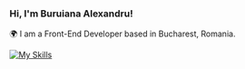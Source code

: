 ### Hi, I'm Buruiana Alexandru!

🌍  I am a Front-End Developer based in Bucharest, Romania.


[![My Skills](https://skillicons.dev/icons?i=js,html,css,sass,figma)](https://skillicons.dev)
